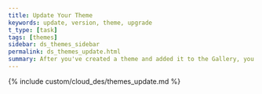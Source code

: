 ```yaml
---
title: Update Your Theme
keywords: update, version, theme, upgrade
t_type: [task]
tags: [themes]
sidebar: ds_themes_sidebar
permalink: ds_themes_update.html
summary: After you've created a theme and added it to the Gallery, you can create a new version.
---
```

{% include custom/cloud_des/themes_update.md %}